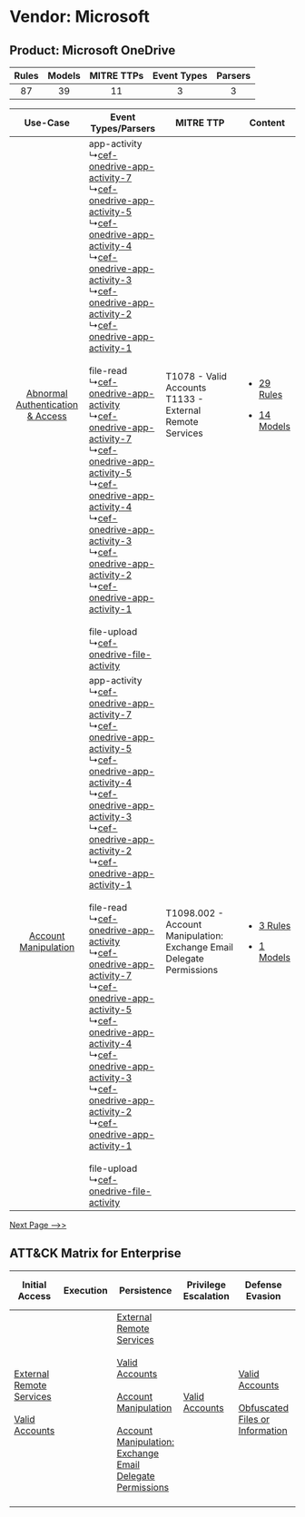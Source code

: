 Vendor: Microsoft
=================
Product: Microsoft OneDrive
---------------------------
| Rules | Models | MITRE TTPs | Event Types | Parsers |
|:-----:|:------:|:----------:|:-----------:|:-------:|
|  87   |   39   |     11     |      3      |    3    |

|    Use-Case    | Event Types/Parsers    | MITRE TTP    | Content    |
|:----:| ---- | ---- | ---- |
| [Abnormal Authentication & Access](../../../UseCases/uc_abnormal_authentication_&_access.md) |  app-activity<br> ↳[cef-onedrive-app-activity-7](Ps/pC_cefonedriveappactivity7.md)<br> ↳[cef-onedrive-app-activity-5](Ps/pC_cefonedriveappactivity5.md)<br> ↳[cef-onedrive-app-activity-4](Ps/pC_cefonedriveappactivity4.md)<br> ↳[cef-onedrive-app-activity-3](Ps/pC_cefonedriveappactivity3.md)<br> ↳[cef-onedrive-app-activity-2](Ps/pC_cefonedriveappactivity2.md)<br> ↳[cef-onedrive-app-activity-1](Ps/pC_cefonedriveappactivity1.md)<br><br> file-read<br> ↳[cef-onedrive-app-activity](Ps/pC_cefonedriveappactivity.md)<br> ↳[cef-onedrive-app-activity-7](Ps/pC_cefonedriveappactivity7.md)<br> ↳[cef-onedrive-app-activity-5](Ps/pC_cefonedriveappactivity5.md)<br> ↳[cef-onedrive-app-activity-4](Ps/pC_cefonedriveappactivity4.md)<br> ↳[cef-onedrive-app-activity-3](Ps/pC_cefonedriveappactivity3.md)<br> ↳[cef-onedrive-app-activity-2](Ps/pC_cefonedriveappactivity2.md)<br> ↳[cef-onedrive-app-activity-1](Ps/pC_cefonedriveappactivity1.md)<br><br> file-upload<br> ↳[cef-onedrive-file-activity](Ps/pC_cefonedrivefileactivity.md)<br> | T1078 - Valid Accounts<br>T1133 - External Remote Services<br>    | [<ul><li>29 Rules</li></ul><ul><li>14 Models</li></ul>](RM/r_m_microsoft_microsoft_onedrive_Abnormal_Authentication_&_Access.md) |
|    [Account Manipulation](../../../UseCases/uc_account_manipulation.md)    |  app-activity<br> ↳[cef-onedrive-app-activity-7](Ps/pC_cefonedriveappactivity7.md)<br> ↳[cef-onedrive-app-activity-5](Ps/pC_cefonedriveappactivity5.md)<br> ↳[cef-onedrive-app-activity-4](Ps/pC_cefonedriveappactivity4.md)<br> ↳[cef-onedrive-app-activity-3](Ps/pC_cefonedriveappactivity3.md)<br> ↳[cef-onedrive-app-activity-2](Ps/pC_cefonedriveappactivity2.md)<br> ↳[cef-onedrive-app-activity-1](Ps/pC_cefonedriveappactivity1.md)<br><br> file-read<br> ↳[cef-onedrive-app-activity](Ps/pC_cefonedriveappactivity.md)<br> ↳[cef-onedrive-app-activity-7](Ps/pC_cefonedriveappactivity7.md)<br> ↳[cef-onedrive-app-activity-5](Ps/pC_cefonedriveappactivity5.md)<br> ↳[cef-onedrive-app-activity-4](Ps/pC_cefonedriveappactivity4.md)<br> ↳[cef-onedrive-app-activity-3](Ps/pC_cefonedriveappactivity3.md)<br> ↳[cef-onedrive-app-activity-2](Ps/pC_cefonedriveappactivity2.md)<br> ↳[cef-onedrive-app-activity-1](Ps/pC_cefonedriveappactivity1.md)<br><br> file-upload<br> ↳[cef-onedrive-file-activity](Ps/pC_cefonedrivefileactivity.md)<br> | T1098.002 - Account Manipulation: Exchange Email Delegate Permissions<br> | [<ul><li>3 Rules</li></ul><ul><li>1 Models</li></ul>](RM/r_m_microsoft_microsoft_onedrive_Account_Manipulation.md)    |
[Next Page -->>](2_ds_microsoft_microsoft_onedrive.md)

ATT&CK Matrix for Enterprise
----------------------------
| Initial Access                                                                                                                                   | Execution | Persistence                                                                                                                                                                                                                                                                                                                                 | Privilege Escalation                                                | Defense Evasion                                                                                                                                         | Credential Access                                                          | Discovery                                                                         | Lateral Movement | Collection                                                                                                                                                            | Command and Control                                                                                                                                                                                                      | Exfiltration                                                                                                                                                           | Impact |
| ------------------------------------------------------------------------------------------------------------------------------------------------ | --------- | ------------------------------------------------------------------------------------------------------------------------------------------------------------------------------------------------------------------------------------------------------------------------------------------------------------------------------------------- | ------------------------------------------------------------------- | ------------------------------------------------------------------------------------------------------------------------------------------------------- | -------------------------------------------------------------------------- | --------------------------------------------------------------------------------- | ---------------- | --------------------------------------------------------------------------------------------------------------------------------------------------------------------- | ------------------------------------------------------------------------------------------------------------------------------------------------------------------------------------------------------------------------ | ---------------------------------------------------------------------------------------------------------------------------------------------------------------------- | ------ |
| [External Remote Services](https://attack.mitre.org/techniques/T1133)<br><br>[Valid Accounts](https://attack.mitre.org/techniques/T1078)<br><br> |           | [External Remote Services](https://attack.mitre.org/techniques/T1133)<br><br>[Valid Accounts](https://attack.mitre.org/techniques/T1078)<br><br>[Account Manipulation](https://attack.mitre.org/techniques/T1098)<br><br>[Account Manipulation: Exchange Email Delegate Permissions](https://attack.mitre.org/techniques/T1098/002)<br><br> | [Valid Accounts](https://attack.mitre.org/techniques/T1078)<br><br> | [Valid Accounts](https://attack.mitre.org/techniques/T1078)<br><br>[Obfuscated Files or Information](https://attack.mitre.org/techniques/T1027)<br><br> | [OS Credential Dumping](https://attack.mitre.org/techniques/T1003)<br><br> | [File and Directory Discovery](https://attack.mitre.org/techniques/T1083)<br><br> |                  | [Email Collection](https://attack.mitre.org/techniques/T1114)<br><br>[Email Collection: Email Forwarding Rule](https://attack.mitre.org/techniques/T1114/003)<br><br> | [Proxy: Multi-hop Proxy](https://attack.mitre.org/techniques/T1090/003)<br><br>[Application Layer Protocol](https://attack.mitre.org/techniques/T1071)<br><br>[Proxy](https://attack.mitre.org/techniques/T1090)<br><br> | [Exfiltration Over Alternative Protocol](https://attack.mitre.org/techniques/T1048)<br><br>[Automated Exfiltration](https://attack.mitre.org/techniques/T1020)<br><br> |        |